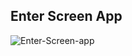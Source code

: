 ## Enter Screen App

![Enter-Screen-app](https://github.com/frknkoc/EnterApp/assets/93766996/13ac6828-ec12-4aea-a1a6-f7f4c7670afe)
